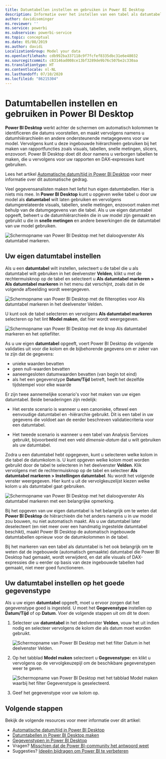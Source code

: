 ```yaml
---
title: Datumtabellen instellen en gebruiken in Power BI Desktop
description: Informatie over het instellen van een tabel als datumtabel, en wat dat betekent, in Power BI Desktop
author: davidiseminger
ms.reviewer: ''
ms.service: powerbi
ms.subservice: powerbi-service
ms.topic: conceptual
ms.date: 05/08/2019
ms.author: davidi
LocalizationGroup: Model your data
ms.openlocfilehash: cdb992ba337118c9f7fcfef8335dbc31e6e48032
ms.sourcegitcommit: c83146ad008ce13bf3289de9b76c507be2c330aa
ms.translationtype: HT
ms.contentlocale: nl-NL
ms.lasthandoff: 07/10/2020
ms.locfileid: "86215304"
---
```

# <a name="set-and-use-date-tables-in-power-bi-desktop"></a>Datumtabellen instellen en gebruiken in Power BI Desktop

**Power BI Desktop** werkt achter de schermen om automatisch kolommen te identificeren die datums voorstellen, en maakt vervolgens namens u datumhiërarchieën en andere ondersteunende metagegevens voor uw model. Vervolgens kunt u deze ingebouwde hiërarchieën gebruiken bij het maken van rapportfuncties zoals visuals, tabellen, snelle metingen, slicers, enzovoort. Power BI Desktop doet dit door namens u verborgen tabellen te maken, die u vervolgens voor uw rapporten en DAX-expressies kunt gebruiken.

Lees het artikel [Automatische datum/tijd in Power BI Desktop](desktop-auto-date-time.md) voor meer informatie over dit automatische gedrag.

Veel gegevensanalisten maken het liefst hun eigen datumtabellen. Hier is niets mis mee. In **Power BI Desktop** kunt u opgeven welke tabel u door uw model als **datumtabel** wilt laten gebruiken en vervolgens datumgerelateerde visuals, tabellen, snelle metingen, enzovoort maken met behulp van de datumgegevens van die tabel. Als u uw eigen datumtabel opgeeft, beheert u de datumhiërarchieën die in uw model zijn gemaakt en gebruikt u die in **snelle metingen** en andere bewerkingen die de datumtabel van uw model gebruiken.

![Schermopname van Power BI Desktop met het dialoogvenster Als datumtabel markeren.](media/desktop-date-tables/date-tables_01.png)

## <a name="setting-your-own-date-table"></a>Uw eigen datumtabel instellen

Als u een **datumtabel** wilt instellen, selecteert u de tabel die u als datumtabel wilt gebruiken in het deelvenster **Velden**, klikt u met de rechtermuisknop op de tabel en selecteert u **Als datumtabel markeren > Als datumtabel markeren** in het menu dat verschijnt, zoals dat in de volgende afbeelding wordt weergegeven.

![Schermopname van Power BI Desktop met de filteropties voor Als datumtabel markeren in het deelvenster Velden.](media/desktop-date-tables/date-tables_02.png)

U kunt ook de tabel selecteren en vervolgens **Als datumtabel markeren** selecteren op het lint **Model maken**, dat hier wordt weergegeven.

![Schermopname van Power BI Desktop met de knop Als datumtabel markeren en het optiefilter.](media/desktop-date-tables/date-tables_02b.png)

As u uw eigen **datumtabel** opgeeft, voert Power BI Desktop de volgende validaties uit voor die kolom en de bijbehorende gegevens om er zeker van te zijn dat de gegevens:

* unieke waarden bevatten
* geen null-waarden bevatten
* aaneengesloten datumwaarden bevatten (van begin tot eind)
* als het een gegevenstype **Datum/Tijd** betreft, heeft het dezelfde tijdstempel voor elke waarde

Er zijn twee aannemelijke scenario's voor het maken van uw eigen datumtabel. Beide benaderingen zijn redelijk:

* Het eerste scenario is wanneer u een canonieke, oftewel een eenvoudige datumtabel en -hiërarchie gebruikt. Dit is een tabel in uw gegevens die voldoet aan de eerder beschreven validatiecriteria voor een datumtabel. 

* Het tweede scenario is wanneer u een tabel van Analysis Services gebruikt, bijvoorbeeld met een veld *dimensie-datum* dat u wilt gebruiken als uw datumtabel. 

Zodra u een datumtabel hebt opgegeven, kunt u selecteren welke kolom in die tabel de datumkolom is. U kunt opgeven welke kolom moet worden gebruikt door de tabel te selecteren in het deelvenster **Velden**. Klik vervolgens met de rechtermuisknop op de tabel en selecteer **Als datumtabel markeren > Instellingen datumtabel**. Nu wordt het volgende venster weergegeven. Hier kunt u uit de vervolgkeuzelijst kiezen welke kolom u als datumtabel gaat gebruiken.

![Schermopname van Power BI Desktop met het dialoogvenster Als datumtabel markeren met een belangrijke opmerking.](media/desktop-date-tables/date-tables_03.png)

Bij het opgeven van uw eigen datumtabel is het belangrijk om te weten dat **Power BI Desktop** de hiërarchieën die het anders namens u in uw model zou bouwen, nu niet automatisch maakt. Als u uw datumtabel later deselecteert (en niet meer over een handmatig ingestelde datumtabel beschikt), maakt Power BI Desktop de automatisch ingebouwde datumtabellen opnieuw voor de datumkolommen in de tabel.

Bij het markeren van een tabel als datumtabel is het ook belangrijk om te weten dat de ingebouwde (automatisch gemaakte) datumtabel die Power BI Desktop had gemaakt, wordt verwijderd, en dat alle visuals of DAX-expressies die u eerder op basis van deze ingebouwde tabellen had gemaakt, niet meer goed functioneren. 

## <a name="marking-your-date-table-as-the-appropriate-data-type"></a>Uw datumtabel instellen op het goede gegevenstype

Als u uw eigen **datumtabel** opgeeft, moet u ervoor zorgen dat het gegevenstype goed is ingesteld. U moet het **Gegevenstype** instellen op **Datum/Tijd** of op **Datum**. Voer de volgende stappen uit om dit te doen:

1. Selecteer uw **datumtabel** in het deelvenster **Velden**, vouw het uit indien nodig en selecteer vervolgens de kolom die als datum moet worden gebruikt.
   
    ![Schermopname van Power BI Desktop met het filter Datum in het deelvenster Velden.](media/desktop-date-tables/date-tables_04.png) 

2. Op het tabblad **Model maken** selecteert u **Gegevenstype:** en klikt u vervolgens op de vervolgkeuzepijl om de beschikbare gegevenstypen weer te geven.

    ![Schermopname van Power BI Desktop met het tabblad Model maken waarbij het filter Gegevenstype is geselecteerd.](media/desktop-date-tables/date-tables_05.png)

3. Geef het gegevenstype voor uw kolom op. 


## <a name="next-steps"></a>Volgende stappen

Bekijk de volgende resources voor meer informatie over dit artikel:

* [Automatische datum/tijd in Power BI Desktop](desktop-auto-date-time.md)
* [Datumtabellen in Power BI Desktop maken](../guidance/model-date-tables.md)
* [Gegevenstypen in Power BI Desktop](../connect-data/desktop-data-types.md)
* Vragen? [Misschien dat de Power BI-community het antwoord weet](https://community.powerbi.com/)
* Suggesties? [Ideeën bijdragen om Power BI te verbeteren](https://ideas.powerbi.com/)
